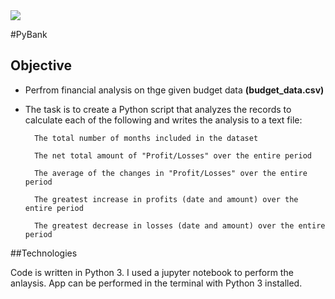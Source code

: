 <img src="/Users/yamah/Documents/Education/UCI_Data_Bootcamp/Work_UCI_Data_Bootcamp/PortfolioRepo/PyBankGit/Img/moneyStock.jpg">

#PyBank
## Objective

* Perfrom financial analysis on thge given budget data <b>(budget_data.csv)</b>

* The task is to create a Python script that analyzes the records to calculate each of the following and writes the analysis to a text file:

		The total number of months included in the dataset
		
		The net total amount of "Profit/Losses" over the entire period
		
		The average of the changes in "Profit/Losses" over the entire period
		
		The greatest increase in profits (date and amount) over the entire period
		
		The greatest decrease in losses (date and amount) over the entire period 
		
##Technologies 

Code is written in Python 3. I used a jupyter notebook to perform the anlaysis. App can be performed in the terminal with Python 3 installed. 
